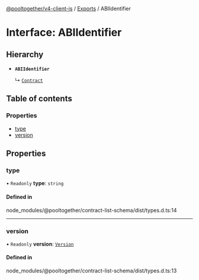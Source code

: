 [@pooltogether/v4-client-js](../) / [Exports](../modules) / ABIIdentifier

# Interface: ABIIdentifier

## Hierarchy

- **`ABIIdentifier`**

  ↳ [`Contract`](Contract)

## Table of contents

### Properties

- [type](ABIIdentifier#type)
- [version](ABIIdentifier#version)

## Properties

### type

• `Readonly` **type**: `string`

#### Defined in

node_modules/@pooltogether/contract-list-schema/dist/types.d.ts:14

---

### version

• `Readonly` **version**: [`Version`](Version)

#### Defined in

node_modules/@pooltogether/contract-list-schema/dist/types.d.ts:13
